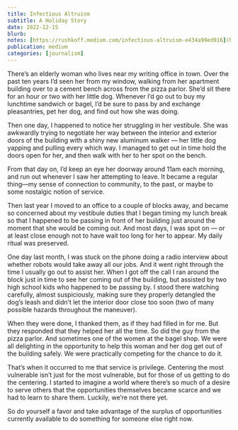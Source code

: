 ```yaml
---
title: Infectious Altruism
subtitle: A Holiday Story
date: 2022-12-15
blurb: 
notes: [https://rushkoff.medium.com/infectious-altruism-e434a99ed916](https://rushkoff.medium.com/infectious-altruism-e434a99ed916 "https://rushkoff.medium.com/infectious-altruism-e434a99ed916")
publication: medium
categories: [journalism]
---
```


There’s an elderly woman who lives near my writing office in town. Over the past ten years I’d seen her from my window, walking from her apartment building over to a cement bench across from the pizza parlor. She’d sit there for an hour or two with her little dog. Whenever I’d go out to buy my lunchtime sandwich or bagel, I’d be sure to pass by and exchange pleasantries, pet her dog, and find out how she was doing.

Then one day, I happened to notice her struggling in her vestibule. She was awkwardly trying to negotiate her way between the interior and exterior doors of the building with a shiny new aluminum walker — her little dog yapping and pulling every which way. I managed to get out in time hold the doors open for her, and then walk with her to her spot on the bench.

From that day on, I’d keep an eye her doorway around 11am each morning, and run out whenever I saw her attempting to leave. It became a regular thing—my sense of connection to community, to the past, or maybe to some nostalgic notion of service.

Then last year I moved to an office to a couple of blocks away, and became so concerned about my vestibule duties that I began timing my lunch break so that I happened to be passing in front of her building just around the moment that she would be coming out. And most days, I was spot on — or at least close enough not to have wait too long for her to appear. My daily ritual was preserved.

One day last month, I was stuck on the phone doing a radio interview about whether robots would take away all our jobs. And it went right through the time I usually go out to assist her. When I got off the call I ran around the block just in time to see her coming out of the building, but assisted by two high school kids who happened to be passing by. I stood there watching carefully, almost suspiciously, making sure they properly detangled the dog’s leash and didn’t let the interior door close too soon (two of many possible hazards throughout the maneuver).

When they were done, I thanked them, as if they had filled in for me. But they responded that they helped her all the time. So did the guy from the pizza parlor. And sometimes one of the women at the bagel shop. We were all delighting in the opportunity to help this woman and her dog get out of the building safely. We were practically competing for the chance to do it.

That’s when it occurred to me that service is privilege. Centering the most vulnerable isn’t just for the most vulnerable, but for those of us getting to do the centering. I started to imagine a world where there’s so much of a desire to serve others that the opportunities themselves became scarce and we had to learn to share them. Luckily, we’re not there yet.

So do yourself a favor and take advantage of the surplus of opportunities currently available to do something for someone else right now.
